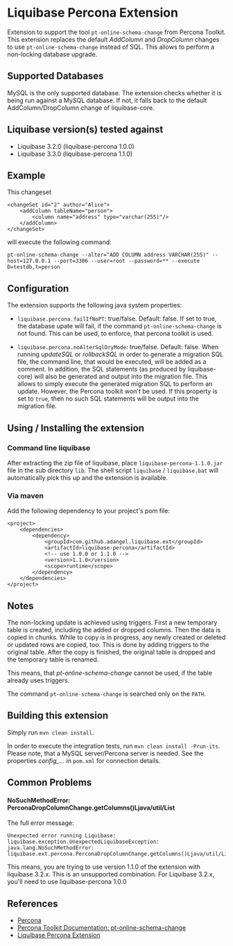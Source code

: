 # Liquibase Percona Extension

Extension to support the tool `pt-online-schema-change` from Percona Toolkit.
This extension replaces the default *AddColumn* and *DropColumn* changes to use `pt-online-schema-change` instead
of SQL. This allows to perform a non-locking database upgrade.


## Supported Databases

MySQL is the only supported database.
The extension checks whether it is being run against a MySQL database. If not, it falls back to the default
AddColumn/DropColumn change of liquibase-core.


## Liquibase version(s) tested against

* Liquibase 3.2.0 (liquibase-percona 1.0.0)
* Liquibase 3.3.0 (liquibase-percona 1.1.0)


## Example

This changeset

    <changeSet id="2" author="Alice">
        <addColumn tableName="person">
            <column name="address" type="varchar(255)"/>
        </addColumn>
    </changeSet>

will execute the following command:

    pt-online-schema-change --alter="ADD COLUMN address VARCHAR(255)" --host=127.0.0.1 --port=3306 --user=root --password=** --execute D=testdb,t=person


## Configuration

The extension supports the following java system properties:

* `liquibase.percona.failIfNoPT`: true/false. Default: false.
  If set to true, the database upate will fail, if the command `pt-online-schema-change` is not found.
  This can be used, to enforce, that percona toolkit is used.

* `liquibase.percona.noAlterSqlDryMode`: true/false. Default: false.
  When running *updateSQL* or *rollbackSQL* in order to generate a migration SQL file, the command line, that would
  be executed, will be added as a comment.
  In addition, the SQL statements (as produced by liquibase-core) will also be generated and output into the migration
  file. This allows to simply execute the generated migration SQL to perform an update. However, the Percona toolkit
  won't be used.
  If this property is set to `true`, then no such SQL statements will be output into the migration file.


## Using / Installing the extension

### Command line liquibase

After extracting the zip file of liquibase, place `liquibase-percona-1.1.0.jar` file in the sub directory `lib`.
The shell script `liquibase` / `liquibase.bat` will automatically pick this up and the extension is available.

### Via maven

Add the following dependency to your project's pom file:

    <project>
        <dependencies>
            <dependency>
                <groupId>com.github.adangel.liquibase.ext</groupId>
                <artifactId>liquibase-percona</artifactId>
                <!-- use 1.0.0 or 1.1.0 -->
                <version>1.1.0</version>
                <scope>runtime</scope>
            </dependency>
        </dependencies>
    </project>

## Notes

The non-locking update is achieved using triggers. First a new temporary table is created, including the added or
dropped columns. Then the data is copied in chunks. While to copy is in progress, any newly created or deleted or
updated rows are copied, too. This is done by adding triggers to the original table. After the copy is finished, the
original table is dropped and the temporary table is renamed.

This means, that *pt-online-schema-change* cannot be used, if the table already uses triggers.

The command `pt-online-schema-change` is searched only on the `PATH`.


## Building this extension

Simply run `mvn clean install`.

In order to execute the integration tests, run `mvn clean install -Prun-its`.
Please note, that a MySQL server/Percona server is needed. See the properties *config_...* in `pom.xml` for
connection details.

## Common Problems

#### NoSuchMethodError: PerconaDropColumnChange.getColumns()Ljava/util/List

The full error message:

    Unexpected error running Liquibase: liquibase.exception.UnexpectedLiquibaseException:
    java.lang.NoSuchMethodError: liquibase.ext.percona.PerconaDropColumnChange.getColumns()Ljava/util/List;

This means, you are trying to use version 1.1.0 of the extension with liquibase 3.2.x. This is an unsupported
combination. For Liquibase 3.2.x, you'll need to use liquibase-percona 1.0.0


## References

* [Percona](http://www.percona.com/)
* [Percona Toolkit Documentation: pt-online-schema-change](http://www.percona.com/doc/percona-toolkit/2.2/pt-online-schema-change.html)
* [Liquibase Percona Extension](https://liquibase.jira.com/wiki/display/CONTRIB/Percona+Online+Schema+Change)
